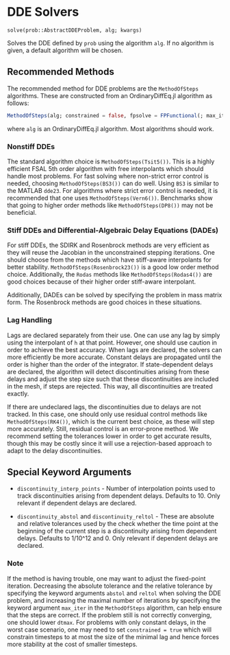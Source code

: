 # DDE Solvers

`solve(prob::AbstractDDEProblem, alg; kwargs)`

Solves the DDE defined by `prob` using the algorithm `alg`. If no algorithm is
given, a default algorithm will be chosen.

## Recommended Methods

The recommended method for DDE problems are the `MethodOfSteps` algorithms.
These are constructed from an OrdinaryDiffEq.jl algorithm as follows:

```julia
MethodOfSteps(alg; constrained = false, fpsolve = FPFunctional(; max_iter = 10))
```

where `alg` is an OrdinaryDiffEq.jl algorithm. Most algorithms should work.

### Nonstiff DDEs

The standard algorithm choice is `MethodOfSteps(Tsit5())`. This is a highly efficient
FSAL 5th order algorithm with free interpolants which should
handle most problems. For fast solving where non-strict error control is
needed, choosing `MethodOfSteps(BS3())` can do well. Using `BS3` is similar to the MATLAB
`dde23`. For algorithms where strict error control is needed, it is recommended
that one uses `MethodOfSteps(Vern6())`. Benchmarks show that going to higher order methods like
`MethodOfSteps(DP8())` may not be beneficial.

### Stiff DDEs and Differential-Algebraic Delay Equations (DADEs)

For stiff DDEs, the SDIRK and Rosenbrock methods are very efficient as they will
reuse the Jacobian in the unconstrained stepping iterations. One should choose
from the methods which have stiff-aware interpolants for better stability.
`MethodOfSteps(Rosenbrock23())` is a good low order method choice. Additionally,
the `Rodas` methods like `MethodOfSteps(Rodas4())` are good choices because of
their higher order stiff-aware interpolant.

Additionally, DADEs can be solved by specifying the problem in mass matrix form.
The Rosenbrock methods are good choices in these situations.

### Lag Handling

Lags are declared separately from their use. One can use any lag by simply using
the interpolant of `h` at that point. However, one should use caution in order
to achieve the best accuracy. When lags are declared, the solvers can more
efficiently be more accurate. Constant delays are propagated until the
order is higher than the order of the integrator. If state-dependent delays are
declared, the algorithm will detect discontinuities arising from these delays and
adjust the step size such that these discontinuities are included in the mesh, if
steps are rejected. This way, all discontinuities are treated exactly.

If there are undeclared lags, the discontinuities due to delays are not tracked.
In this case, one should only use residual control methods like `MethodOfSteps(RK4())`,
which is the current best choice, as these will step more accurately.
Still, residual control is an error-prone method. We recommend setting the
tolerances lower in order to get accurate results, though this may be costly
since it will use a rejection-based approach to adapt to the delay discontinuities.

## Special Keyword Arguments

- `discontinuity_interp_points` - Number of interpolation points used to track
  discontinuities arising from dependent delays. Defaults to 10. Only relevant
  if dependent delays are declared.

- `discontinuity_abstol` and `discontinuity_reltol` - These are absolute and
  relative tolerances used by the check whether the time point at the beginning
  of the current step is a discontinuity arising from dependent delays. Defaults
  to 1/10^12 and 0. Only relevant if dependent delays are declared.

### Note

If the method is having trouble, one may want to adjust the fixed-point iteration.
Decreasing the absolute tolerance and the relative tolerance by specifying the
keyword arguments `abstol` and `reltol` when solving the DDE problem, and increasing
the maximal number of iterations by specifying the keyword argument `max_iter` in
the `MethodOfSteps` algorithm, can help ensure that the steps are correct. If the problem
still is not correctly converging, one should lower `dtmax`. For problems with only
constant delays, in the worst case scenario, one may need to set `constrained = true` which
will constrain timesteps to at most the size of the minimal lag and hence forces more
stability at the cost of smaller timesteps.
